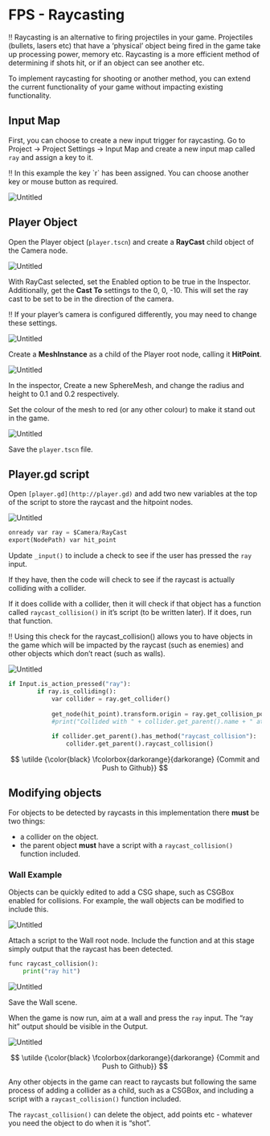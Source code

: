 # FPS - Raycasting

<aside>
‼️ Raycasting is an alternative to firing projectiles in your game. Projectiles (bullets, lasers etc) that have a ‘physical’ object being fired in the game take up processing power, memory etc. Raycasting is a more efficient method of determining if shots hit, or if an object can see another etc.

</aside>

To implement raycasting for shooting or another method, you can extend the current functionality of your game without impacting existing functionality.

## Input Map

First, you can choose to create a new input trigger for raycasting. Go to Project → Project Settings → Input Map and create a new input map called `ray` and assign a key to it.

<aside>
‼️ In this example the key `r` has been assigned. You can choose another key or mouse button as required.

</aside>

![Untitled](FPS%20Tutorials%20GDScript%20v4%205d63afa7b5d04273b112b801ad85f4c0/Untitled%2053.png)

## Player Object

Open the Player object (`player.tscn`) and create a **RayCast** child object of the Camera node.

![Untitled](FPS%20Tutorials%20GDScript%20v4%205d63afa7b5d04273b112b801ad85f4c0/Untitled%2054.png)

With RayCast selected, set the Enabled option to be true in the Inspector. Additionally, get the **Cast To** settings to the 0, 0, -10. This will set the ray cast to be set to be in the direction of the camera.

<aside>
‼️ If your player’s camera is configured differently, you may need to change these settings.

</aside>

![Untitled](FPS%20Tutorials%20GDScript%20v4%205d63afa7b5d04273b112b801ad85f4c0/Untitled%2055.png)

Create a **MeshInstance** as a child of the Player root node, calling it **HitPoint**.

![Untitled](FPS%20Tutorials%20GDScript%20v4%205d63afa7b5d04273b112b801ad85f4c0/Untitled%2056.png)

In the inspector, Create a new SphereMesh, and change the radius and height to 0.1 and 0.2 respectively.

Set the colour of the mesh to red (or any other colour) to make it stand out in the game.

![Untitled](FPS%20Tutorials%20GDScript%20v4%205d63afa7b5d04273b112b801ad85f4c0/Untitled%2057.png)

Save the `player.tscn` file.

## Player.gd script

Open `[player.gd](http://player.gd)` and add two new variables at the top of the script to store the raycast and the hitpoint nodes.

![Untitled](FPS%20Tutorials%20GDScript%20v4%205d63afa7b5d04273b112b801ad85f4c0/Untitled%2058.png)

```python
onready var ray = $Camera/RayCast
export(NodePath) var hit_point
```

Update `_input()` to include a check to see if the user has pressed the `ray` input.

If they have, then the code will check to see if the raycast is actually colliding with a collider.

If it does collide with a collider, then it will check if that object has a function called `raycast_collision()` in it’s script (to be written later). If it does, run that function.

<aside>
‼️ Using this check for the raycast_collision() allows you to have objects in the game which will be impacted by the raycast (such as enemies) and other objects which don’t react (such as walls).

</aside>

![Untitled](FPS%20Tutorials%20GDScript%20v4%205d63afa7b5d04273b112b801ad85f4c0/Untitled%2059.png)

```python
if Input.is_action_pressed("ray"):
        if ray.is_colliding():
            var collider = ray.get_collider()
            
            get_node(hit_point).transform.origin = ray.get_collision_point()
            #print("Collided with " + collider.get_parent().name + " at %s " % ray.get_collision_point())
        
            if collider.get_parent().has_method("raycast_collision"):
                collider.get_parent().raycast_collision()
```

$$
\utilde {\color{black} \fcolorbox{darkorange}{darkorange}  {Commit and Push to Github}}
$$

## Modifying objects

For objects to be detected by raycasts in this implementation there **must** be two things:

- a collider on the object.
- the parent object **must** have a script with a `raycast_collision()` function included.

### Wall Example

Objects can be quickly edited to add a CSG shape, such as CSGBox enabled for collisions. For example, the wall objects can be modified to include this.

![Untitled](FPS%20Tutorials%20GDScript%20v4%205d63afa7b5d04273b112b801ad85f4c0/Untitled%2060.png)

Attach a script to the Wall root node. Include the function and at this stage simply output that the raycast has been detected.

```python
func raycast_collision():
    print("ray hit")
```

![Untitled](FPS%20Tutorials%20GDScript%20v4%205d63afa7b5d04273b112b801ad85f4c0/Untitled%2061.png)

Save the Wall scene.

When the game is now run, aim at a wall and press the `ray` input. The “ray hit” output should be visible in the Output.

![Untitled](FPS%20Tutorials%20GDScript%20v4%205d63afa7b5d04273b112b801ad85f4c0/Untitled%2062.png)

$$
\utilde {\color{black} \fcolorbox{darkorange}{darkorange}  {Commit and Push to Github}}
$$

Any other objects in the game can react to raycasts but following the same process of adding a collider as a child, such as a CSGBox, and including a script with a `raycast_collision()` function included.

The `raycast_collision()` can delete the object, add points etc - whatever you need the object to do when it is “shot”.
